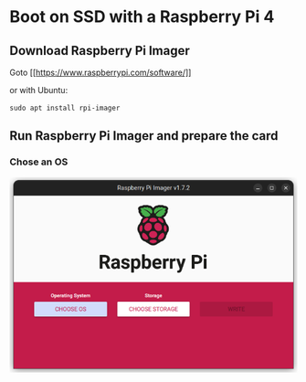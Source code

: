 # Boot on SSD with a Raspberry Pi 4

## Download Raspberry Pi Imager

Goto [[https://www.raspberrypi.com/software/]]

or with Ubuntu:

```
sudo apt install rpi-imager
```

## Run Raspberry Pi Imager and prepare the card

### Chose an OS

![Chose the OS](images/1.png?raw=true 'Chose the OS')
